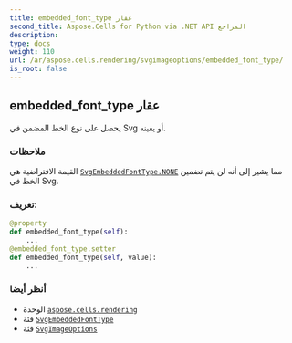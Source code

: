 ```yaml
---
title: embedded_font_type عقار
second_title: Aspose.Cells for Python via .NET API المراجع
description:
type: docs
weight: 110
url: /ar/aspose.cells.rendering/svgimageoptions/embedded_font_type/
is_root: false
---
```

##  embedded_font_type عقار

يحصل على نوع الخط المضمن في Svg أو يعينه.

###  ملاحظات

القيمة الافتراضية هي [`SvgEmbeddedFontType.NONE`](/cells/python-net/ar/aspose.cells.rendering/svgembeddedfonttype#NONE) مما يشير إلى أنه لن يتم تضمين الخط في Svg.
###  تعريف:
```python
@property
def embedded_font_type(self):
    ...
@embedded_font_type.setter
def embedded_font_type(self, value):
    ...
```

###  أنظر أيضا
* الوحدة [`aspose.cells.rendering`](../../)
* فئة [`SvgEmbeddedFontType`](/cells/python-net/ar/aspose.cells.rendering/svgembeddedfonttype)
* فئة [`SvgImageOptions`](/cells/python-net/ar/aspose.cells.rendering/svgimageoptions)
